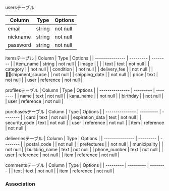 usersテーブル

| Column   | Type   | Options  |
| -------- | ------ | -------- |
| email    | string | not null |
| nickname | string | not null |
| password | string | not null |


itemsテーブル
| Column          | Type      | Options  |
| --------------- | --------- | -------- |
| item_name       | string    | not null |
| image           |           |          |
| text            | text      | not null |
| category        |           | not null |
| condition       |           | not null |
| delivery_fee    |           | not null |
| shipment_source |           | not null |
| shipping_date   |           | not null |
| price           | text      | not null |
| user            | reference | not null |


profilesテーブル
| Column          | Type      | Options  |
| --------------- | --------- | -------- |
| name            |   text    | not null |
| kana_name       |           | not null |
| birthday        |           | not null |
| user            | reference | not null |

purchasesテーブル
| Column          | Type      | Options  |
| --------------- | --------- | -------- |
| card            | text      | not null |
| expiration_data | text      | not null |
| security_code   | text      | not null |
| user            | reference | not null |
| item            | reference | not null |

deliveriesテーブル
| Column          | Type      | Options  |
| --------------- | --------- | -------- |
| postal_code     |           | not null |
| prefectures     |           | not null |
| municipality    |           | not null |
| building_name   | text      | not null |
| phone_number    | text      | not null |
| user            | reference | not null |
| item            | reference | not null |


commentsテーブル
| Column    | Type      | Options  | 
| --------- | --------- | -------- |
| text      | text      | not null |
| item      | reference | not null |

### Association